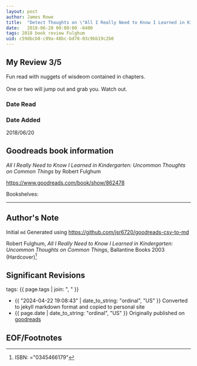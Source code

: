 ```yaml
---
layout: post
author: James Rowe
title:  "Detect Thoughts on \"All I Really Need to Know I Learned in Kindergarten\""
date:   2018-06-20 00:00:00 -0400
tags: 2018 book review Fulghum 
uid: c59dbcb8-c99a-48bc-bd78-03c9bb19c2b0
---
```




## My Review 3/5

Fun read with nuggets of wisdeom contained in chapters.<br/><br/>One or two will jump out and grab you. Watch out.

### Date Read


### Date Added
2018/06/20

## Goodreads book information

*All I Really Need to Know I Learned in Kindergarten: Uncommon Thoughts on Common Things* by Robert Fulghum

https://www.goodreads.com/book/show/862478

Bookshelves: 

---

## Author's Note

Initial `md` Generated using https://github.com/jsr6720/goodreads-csv-to-md

Robert Fulghum, *All I Really Need to Know I Learned in Kindergarten: Uncommon Thoughts on Common Things*,  Ballantine Books 2003 (Hardcover)[^1]

## Significant Revisions

tags: {{ page.tags | join: ", " }} <!-- todo move this somewhere -->

- {{ "2024-04-22 19:08:43" | date_to_string: "ordinal", "US" }} Converted to jekyll markdown format and copied to personal site
- {{ page.date | date_to_string: "ordinal", "US" }} Originally published on [goodreads](https://www.goodreads.com)

## EOF/Footnotes

[^1]: ISBN: ="0345466179"